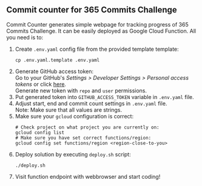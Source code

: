 ## Commit counter for 365 Commits Challenge
Commit Counter generates simple webpage for tracking progress of 365 Commits Challenge.
It can be easily deployed as Google Cloud Function. All you need is to:
1. Create `.env.yaml` config file from the provided template template:
   ```shell script
   cp .env.yaml.template .env.yaml
   ```
2. Generate GitHub access token: \
   Go to your GitHub's *Settings > Developer Settings > Personal access tokens* or click [here](https://github.com/settings/tokens). \
   Generate new token with `repo` and `user` permissions.
3. Put generated token into `GITHUB_ACCESS_TOKEN` variable in `.env.yaml` file.
4. Adjust start, end and commit count settings in `.env.yaml` file.\
   Note: Make sure that all values are strings.
5. Make sure your `gcloud` configuration is correct:
   ```shell script
   # Check project on what project you are currently on:
   gcloud config list
   # Make sure you have set correct functions/region:
   gcloud config set functions/region <region-close-to-you>
   ```
6. Deploy solution by executing `deploy.sh` script:
    ```shell script
    ./deploy.sh
    ```
7. Visit function endpoint with webbrowser and start coding!
